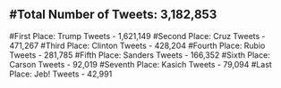 #Total Number of Tweets: 3,182,853 
---
#First Place: Trump Tweets - 1,621,149
#Second Place: Cruz Tweets - 471,267
#Third Place: Clinton Tweets - 428,204
#Fourth Place: Rubio Tweets - 281,785
#Fifth Place: Sanders Tweets - 166,352
#Sixth Place: Carson Tweets - 92,019
#Seventh Place: Kasich Tweets - 79,094
#Last Place: Jeb! Tweets - 42,991

